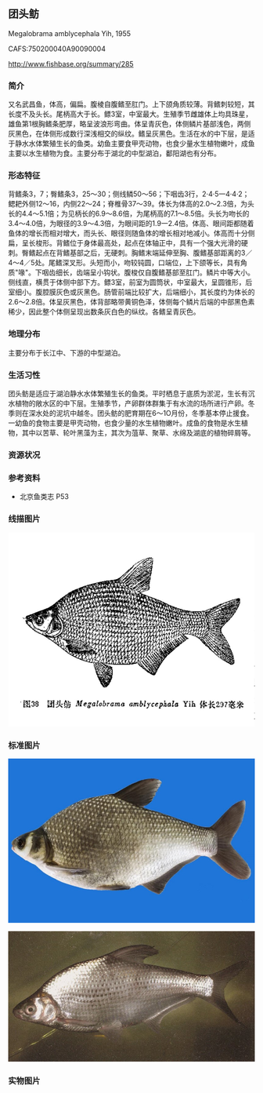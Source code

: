 ## 团头鲂

Megalobrama amblycephala  Yih, 1955

CAFS:750200040A90090004

<http://www.fishbase.org/summary/285>

### 简介

又名武昌鱼，体高，偏扁。腹棱自腹鳍至肛门。上下颌角质较薄。背鳍刺较短，其长度不及头长。尾柄高大于长。鳔3室，中室最大。生殖季节雌雄体上均具珠星，雄鱼第1根胸鳍条肥厚，略呈波浪形弯曲。体呈青灰色，体侧鳞片基部浅色，两侧灰黑色，在体侧形成数行深浅相交的纵纹。鳍呈灰黑色。生活在水的中下层，是适于静水水体繁殖生长的鱼类。幼鱼主要食甲壳动物，也食少量水生植物嫩叶，成鱼主要以水生植物为食。主要分布于湖北的中型湖泊，鄱阳湖也有分布。

### 形态特征

背鳍条3，7；臀鳍条3，25～30；侧线鳞50～56；下咽齿3行，2·4·5一4·4·2；鳃耙外侧12～16，内侧22～24；脊椎骨37～39。体长为体高的2.0～2.3倍，为头长的4.4～5.1倍；为见柄长的6.9～8.6倍，为尾柄高的7.1～8.5倍。头长为吻长的3.4～4.0倍，为眼径的3.9～4.3倍，为眼间距的1.9一2.4倍。体高、眼间距都随着鱼体的增长而相对增大，而头长、眼径则随鱼体的增长相对地减小。体高而十分侧扁，呈长梭形。背鳍位于身体最高处，起点在体轴正中，具有一个强大光滑的硬刺。臀鳍起点在背鳍基部之后，无硬刺。胸鳍末端延伸至胸、腹鳍基部距离的3／4～4／5处。尾鳍深叉形。头短而小，吻较钝圆，口端位，上下颌等长，具有角质"喙"。下咽齿细长，齿端呈小钩状。腹梭仅自腹鳍基部至肛门。鳞片中等大小。侧线直，横贯于体侧中部下方。鳔3室，前室为圆筒状，中室最大，呈圆锥形，后室细小。腹腔膜灰色或灰黑色。肠管前端比较扩大，后端细小，其长度约为体长的2.6～2.8倍。体呈灰黑色，体背部略带黄铜色泽，体侧每个鳞片后端的中部黑色素稀少，因此整个体侧呈现出数条灰白色的纵纹。各鳍呈青灰色。

### 地理分布

主要分布于长江中、下游的中型湖泊。

### 生活习性

团头鲂是适应于湖泊静水水体繁殖生长的鱼类。平时栖息于底质为淤泥，生长有沉水植物的敞水区的中下层。生殖季节，产卵群体群集于有水流的场所进行产卵。冬季则在深水处的泥坑中越冬。团头鲂的肥育期在6～1O月份，冬季基本停止援食。一幼鱼的食物主要是甲壳动物，也食少量的水生植物嫩叶。成鱼的食物是水生植物，其中以苦草、轮叶黑藻为主，其次为菹草、聚草、水绵及湖底的植物碎屑等。

### 资源状况

### 参考资料

- 北京鱼类志 P53

### 线描图片

![图片](photos/团头鲂.jpg)

### 标准图片

![图片](photos/团头鲂A.jpg)

![图片](photos/团头鲂B.jpg)

### 实物图片

